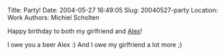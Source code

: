 Title: Party!
Date: 2004-05-27 16:49:05
Slug: 20040527-party
Location: Work
Authors: Michiel Scholten

<p>Happy birthday to both my girlfriend and <a href="http://alextreme.org/">Alex</a>!</p>
<p>I owe you a beer Alex :) And I owe my girlfriend a lot more ;)</p>